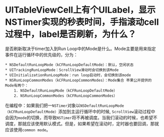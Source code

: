 # UITableViewCell上有个UILabel，显示NSTimer实现的秒表时间，手指滚动cell过程中，label是否刷新，为什么？

是否刷新取决于timer加入到Run Loop中的Mode是什么。Mode主要是用来指定事件在运行循环中的优先级的，分为：

    * NSDefaultRunLoopMode（kCFRunLoopDefaultMode）：默认，空闲状态
    * UITrackingRunLoopMode：ScrollView滑动时会切换到该Mode
    * UIInitializationRunLoopMode：run loop启动时，会切换到该mode
    * NSRunLoopCommonModes（kCFRunLoopCommonModes）：Mode集合 苹果公开提供的Mode有两个：
        1. NSDefaultRunLoopMode（kCFRunLoopDefaultMode）
        2. NSRunLoopCommonModes（kCFRunLoopCommonModes）

在编程中：如果我们把一`NSTimer`对象以`NSDefaultRunLoopMode（kCFRunLoopDefaultMode）`添加到主运行循环中的时候, `ScrollView`滚动过程中会因为`mode`的切换，而导致`NSTimer`将不再被调度。当我们滚动的时候，也希望不调度，那就应该使用默认模式。但是，如果希望在滚动时，定时器也要回调，那就应该使用`common mode`。
    